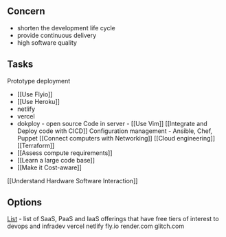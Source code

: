 ## Concern
- shorten the development life cycle 
- provide continuous delivery
- high software quality

## Tasks
Prototype deployment
* [[Use Flyio]]
* [[Use Heroku]]
* netlify
* vercel
* dokploy - open source
Code in server - [[Use Vim]]
[[Integrate and Deploy code with CICD]]
Configuration management - Ansible, Chef, Puppet
[[Connect computers with Networking]]
[[Cloud engineering]]
[[Terraform]]
* [[Assess compute requirements]]
* [[Learn a large code base]]
* [[Make it Cost-aware]]

[[Understand Hardware Software Interaction]]

## Options
[List](https://github.com/ripienaar/free-for-dev) - list of SaaS, PaaS and IaaS offerings that have free tiers of interest to devops and infradev
vercel
netlify
fly.io
render.com
glitch.com
